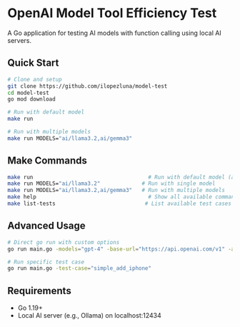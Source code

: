 # OpenAI Model Tool Efficiency Test

A Go application for testing AI models with function calling using local AI servers.

## Quick Start

```bash
# Clone and setup
git clone https://github.com/ilopezluna/model-test
cd model-test
go mod download

# Run with default model
make run

# Run with multiple models
make run MODELS="ai/llama3.2,ai/gemma3"
```

## Make Commands

```bash
make run                                    # Run with default model (ai/llama3.2)
make run MODELS="ai/llama3.2"             # Run with single model
make run MODELS="ai/llama3.2,ai/gemma3"   # Run with multiple models
make help                                   # Show all available commands
make list-tests                            # List available test cases
```

## Advanced Usage

```bash
# Direct go run with custom options
go run main.go -models="gpt-4" -base-url="https://api.openai.com/v1" -api-key="real-key"

# Run specific test case
go run main.go -test-case="simple_add_iphone"
```

## Requirements

- Go 1.19+
- Local AI server (e.g., Ollama) on localhost:12434

